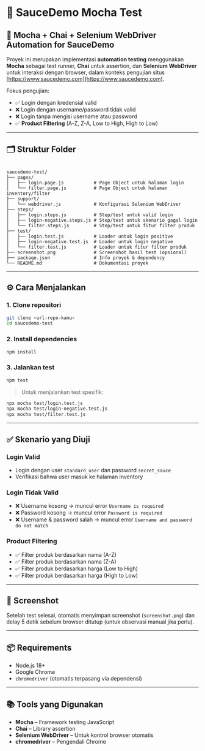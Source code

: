# 🧪 SauceDemo Mocha Test

## 🚀 Mocha + Chai + Selenium WebDriver Automation for SauceDemo

Proyek ini merupakan implementasi **automation testing** menggunakan **Mocha** sebagai test runner, **Chai** untuk assertion, dan **Selenium WebDriver** untuk interaksi dengan browser, dalam konteks pengujian situs [https://www.saucedemo.com](https://www.saucedemo.com).

Fokus pengujian:

- ✅ Login dengan kredensial valid
- ❌ Login dengan username/password tidak valid
- ❌ Login tanpa mengisi username atau password
- ✅ **Product Filtering** (A-Z, Z-A, Low to High, High to Low)

---

## 🗂️ Struktur Folder

```

saucedemo-test/
├── pages/
│   ├── login.page.js           # Page Object untuk halaman login
│   └── filter.page.js          # Page Object untuk halaman inventory/filter
├── support/
│   └── webdriver.js            # Konfigurasi Selenium WebDriver
├── steps/
│   ├── login.steps.js          # Step/test untuk valid login
│   ├── login-negative.steps.js # Step/test untuk skenario gagal login
│   └── filter.steps.js         # Step/test untuk fitur filter produk
├── test/
│   ├── login.test.js           # Loader untuk login positive
│   ├── login-negative.test.js  # Loader untuk login negative
│   └── filter.test.js          # Loader untuk fitur filter produk
├── screenshot.png              # Screenshot hasil test (opsional)
├── package.json                # Info proyek & dependency
└── README.md                   # Dokumentasi proyek

````

---

## ⚙️ Cara Menjalankan

### 1. Clone repositori

```bash
git clone <url-repo-kamu>
cd saucedemo-test
````

### 2. Install dependencies

```bash
npm install
```

### 3. Jalankan test

```bash
npm test
```

> Untuk menjalankan test spesifik:

```bash
npx mocha test/login.test.js
npx mocha test/login-negative.test.js
npx mocha test/filter.test.js
```

---

## ✅ Skenario yang Diuji

### Login Valid

* Login dengan user `standard_user` dan password `secret_sauce`
* Verifikasi bahwa user masuk ke halaman inventory

### Login Tidak Valid

* ❌ Username kosong → muncul error `Username is required`
* ❌ Password kosong → muncul error `Password is required`
* ❌ Username & password salah → muncul error `Username and password do not match`

### Product Filtering

* ✅ Filter produk berdasarkan nama (A-Z)
* ✅ Filter produk berdasarkan nama (Z-A)
* ✅ Filter produk berdasarkan harga (Low to High)
* ✅ Filter produk berdasarkan harga (High to Low)

---

## 📸 Screenshot

Setelah test selesai, otomatis menyimpan screenshot (`screenshot.png`) dan delay 5 detik sebelum browser ditutup (untuk observasi manual jika perlu).

---

## 📦 Requirements

* Node.js 18+
* Google Chrome
* `chromedriver` (otomatis terpasang via dependensi)

---

## 📚 Tools yang Digunakan

* **Mocha** – Framework testing JavaScript
* **Chai** – Library assertion
* **Selenium WebDriver** – Untuk kontrol browser otomatis
* **chromedriver** – Pengendali Chrome

```
